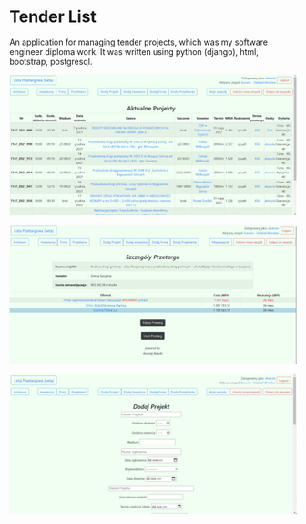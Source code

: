 # Tender List

An application for managing tender projects, which was my software engineer diploma work. It was written using python (django), html, bootstrap, postgresql.

![investors view](screen5.png)

![add project view](screen4.png)

![add division view](screen2.png)
